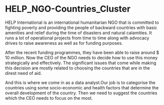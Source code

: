 # HELP_NGO-Countries_Cluster

HELP International is an international humanitarian NGO that is committed to fighting poverty and providing the people of backward countries with basic amenities and relief during the time of disasters and natural calamities. It runs a lot of operational projects from time to time along with advocacy drives to raise awareness as well as for funding purposes.

After the recent funding programmes, they have been able to raise around $ 10 million. Now the CEO of the NGO needs to decide how to use this money strategically and effectively. The significant issues that come while making this decision are mostly related to choosing the countries that are in the direst need of aid. 

And this is where we come in as a data analyst.Our job is to categorise the countries using some socio-economic and health factors that determine the overall development of the country. Then we need to suggest the countries which the CEO needs to focus on the most.
